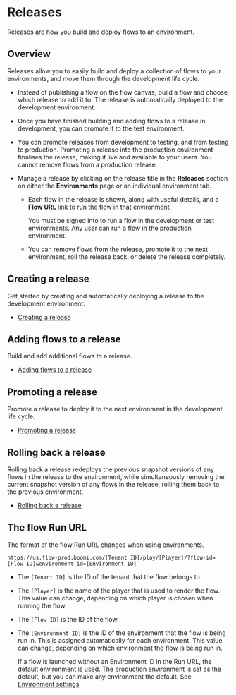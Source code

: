 # Releases

<head>
  <meta name="guidename" content="Flow"/>
  <meta name="context" content="GUID-cada8541-d290-4f3b-a2a7-3cda33e9ca2a"/>
</head>


Releases are how you build and deploy flows to an environment.

## Overview

Releases allow you to easily build and deploy a collection of flows to your environments, and move them through the development life cycle.

-   Instead of publishing a flow on the flow canvas, build a flow and choose which release to add it to. The release is automatically deployed to the development environment.

-   Once you have finished building and adding flows to a release in development, you can promote it to the test environment.

-   You can promote releases from development to testing, and from testing to production. Promoting a release into the production environment finalises the release, making it live and available to your users. You cannot remove flows from a production release.

-   Manage a release by clicking on the release title in the **Releases** section on either the **Environments** page or an individual environment tab.

    -   Each flow in the release is shown, along with useful details, and a **Flow URL** link to run the flow in that environment.

        You must be signed into to run a flow in the development or test environments. Any user can run a flow in the production environment.

    -   You can remove flows from the release, promote it to the next environment, roll the release back, or delete the release completely.


## Creating a release

Get started by creating and automatically deploying a release to the development environment.

-   [Creating a release](flo-Environments-adding-to-release_a13156ec-3eee-4303-9c27-a480e88a3ba8.md)


## Adding flows to a release

Build and add additional flows to a release.

-   [Adding flows to a release](flo-Environments-using_9a8bd4c5-2b42-47fb-bf70-16c4e2ae3721.md)


## Promoting a release

Promote a release to deploy it to the next environment in the development life cycle.

-   [Promoting a release](flo-Environments-promoting-releases_85e7790e-d62e-4778-a54f-b8ed1c7bc7bb.md)


## Rolling back a release

Rolling back a release redeploys the previous snapshot versions of any flows in the release to the environment, while simultaneously removing the current snapshot version of any flows in the release, rolling them back to the previous environment.

-   [Rolling back a release](flo-Environments-rollback_bb012b3c-b7c7-4ff6-b703-c90442cc81be.md)


## The flow Run URL

The format of the flow Run URL changes when using environments.

```
https://us.flow-prod.boomi.com/[Tenant ID]/play/[Player]/?flow-id=[Flow ID]&environment-id=[Environment ID]
```

-   The `[Tenant ID]` is the ID of the tenant that the flow belongs to.

-   The `[Player]` is the name of the player that is used to render the flow. This value can change, depending on which player is chosen when running the flow.

-   The `[Flow ID]` is the ID of the flow.

-   The `[Environment ID]` is the ID of the environment that the flow is being run in. This is assigned automatically for each environment. This value can change, depending on which environment the flow is being run in.

    If a flow is launched without an Environment ID in the Run URL, the default environment is used. The production environment is set as the default, but you can make any environment the default. See [Environment settings](flo-Environments-settings_fd017cc0-754e-47ee-858a-170ddf2a80b0.md).